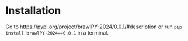 # Installation
Go to https://pypi.org/project/brawlPY-2024/0.0.1/#description or run `pip install brawlPY-2024==0.0.1` in a terminal.
